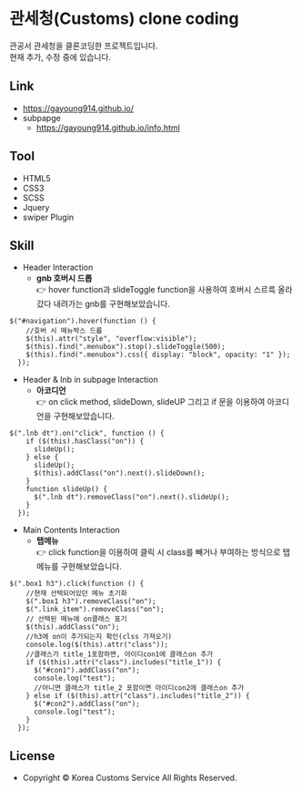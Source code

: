# 관세청(Customs) clone coding
관공서 관세청을 클론코딩한 프로젝트입니다.<br>
현재 추가, 수정 중에 있습니다.

## Link
* https://gayoung914.github.io/
* subpapge
  - https://gayoung914.github.io/info.html

## Tool
* HTML5
* CSS3
* SCSS
* Jquery
* swiper Plugin

## Skill
* Header Interaction<br>
  - **gnb 호버시 드롭**<br>
    👉 hover function과 slideToggle function을 사용하여 호버시 스르륵 올라갔다 내려가는 gnb를 구현해보았습니다.
```
$("#navigation").hover(function () {
    //호버 시 메뉴박스 드롭
    $(this).attr("style", "overflow:visible");
    $(this).find(".menubox").stop().slideToggle(500);
    $(this).find(".menubox").css({ display: "block", opacity: "1" });
  });
```
* Header & lnb in subpage Interaction<br>
  - **아코디언**<br>
    👉 on click method, slideDown, slideUP 그리고 if 문을 이용하여 아코디언을 구현해보았습니다.
```
$(".lnb dt").on("click", function () {
    if ($(this).hasClass("on")) {
      slideUp();
    } else {
      slideUp();
      $(this).addClass("on").next().slideDown();
    }
    function slideUp() {
      $(".lnb dt").removeClass("on").next().slideUp();
    }
  });
```

* Main Contents Interaction<br>
  - **탭메뉴**<br>
    👉 click function을 이용하여 클릭 시 class를 빼거나 부여하는 방식으로 탭메뉴를 구현해보았습니다.
```
$(".box1 h3").click(function () {
    //현재 선택되어있던 메뉴 초기화
    $(".box1 h3").removeClass("on");
    $(".link_item").removeClass("on");
    // 선택된 메뉴에 on클래스 표기
    $(this).addClass("on");
    //h3에 on이 추가되는지 확인(clss 가져오기)
    console.log($(this).attr("class"));
    //클래스가 title_1포함하면, 아이디con1에 클래스on 추가
    if ($(this).attr("class").includes("title_1")) {
      $("#con1").addClass("on");
      console.log("test");
      //아니면 클래스가 title_2 포함이면 아이디con2에 클래스on 추가
    } else if ($(this).attr("class").includes("title_2")) {
      $("#con2").addClass("on");
      console.log("test");
    }
  });
```

## License
* Copyright © Korea Customs Service All Rights Reserved.

